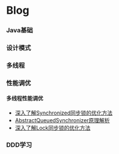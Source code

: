 # Blog

### Java基础

### 设计模式

### 多线程

### 性能调优

#### 多线程性能调优
* [深入了解Synchronized同步锁的优化方法](https://github.com/mituxiaoshami/blog/blob/master/doc/synchronized.md)
* [AbstractQueuedSynchronizer原理解析](https://github.com/mituxiaoshami/blog/blob/master/doc/AbstractQueuedSynchronizer.md)
* [深入了解Lock同步锁的优化方法](https://github.com/mituxiaoshami/blog/blob/master/doc/lock.md)

### DDD学习
